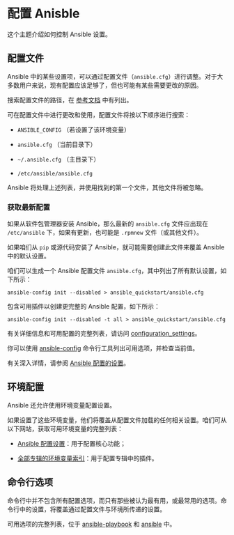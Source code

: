 # 配置 Anisble

这个主题介绍如何控制 Ansible 设置。


## 配置文件

Ansible 中的某些设置项，可以通过配置文件（`ansible.cfg`）进行调整。对于大多数用户来说，现有配置应该足够了，但也可能有某些需要更改的原因。

搜索配置文件的路径，在 [参考文档](https://docs.ansible.com/ansible/latest/reference_appendices/config.html#ansible-configuration-settings-locations) 中有列出。

可在配置文件中进行更改和使用，配置文件将按以下顺序进行搜索：

- `ANSIBLE_CONFIG` （若设置了该环境变量）

- `ansible.cfg` （当前目录下）

- `~/.ansible.cfg` （主目录下）

- `/etc/ansible/ansible.cfg`

Ansible 将处理上述列表，并使用找到的第一个文件，其他文件将被忽略。


### 获取最新配置

如果从软件包管理器安装 Ansible，那么最新的 `ansible.cfg` 文件应出现在 `/etc/ansible` 下，如果有更新，也可能是 `.rpmnew` 文件（或其他文件）。


如果咱们从 `pip` 或源代码安装了 Ansible，就可能需要创建此文件来覆盖 Ansible 中的默认设置。

咱们可以生成一个 Ansible 配置文件 `ansible.cfg`，其中列出了所有默认设置，如下所示：

```console
ansible-config init --disabled > ansible_quickstart/ansible.cfg
```

包含可用插件以创建更完整的 Ansible 配置，如下所示：

```console
ansible-config init --disabled -t all > ansible_quickstart/ansible.cfg
```

有关详细信息和可用配置的完整列表，请访问 [configuration_settings](https://docs.ansible.com/ansible/latest/reference_appendices/config.html#ansible-configuration-settings)。

你可以使用 [ansible-config](usage/cli.md) 命令行工具列出可用选项，并检查当前值。

有关深入详情，请参阅 [Ansible 配置的设置](https://docs.ansible.com/ansible/latest/reference_appendices/config.html#ansible-configuration-settings)。


## 环境配置

Ansible 还允许使用环境变量配置设置。

如果设置了这些环境变量，他们将覆盖从配置文件加载的任何相关设置。咱们可从以下网站，获取可用环境变量的完整列表：

- [Ansible 配置设置](https://docs.ansible.com/ansible/latest/reference_appendices/config.html#ansible-configuration-settings)：用于配置核心功能；

- [全部专辑的环境变量索引](https://docs.ansible.com/ansible/latest/collections/environment_variables.html#list-of-collection-env-vars)：用于配置专辑中的插件。


## 命令行选项

命令行中并不包含所有配置选项，而只有那些被认为最有用，或最常用的选项。命令行中的设置，将覆盖通过配置文件与环境所传递的设置。

可用选项的完整列表，位于 [ansible-playbook](usage/cli.md) 和 [ansible](usage/cli.md) 中。
